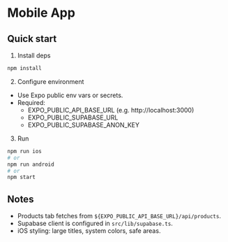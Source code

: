# Mobile App

## Quick start

1. Install deps
```bash
npm install
```

2. Configure environment
- Use Expo public env vars or secrets.
- Required:
  - EXPO_PUBLIC_API_BASE_URL (e.g. http://localhost:3000)
  - EXPO_PUBLIC_SUPABASE_URL
  - EXPO_PUBLIC_SUPABASE_ANON_KEY

3. Run
```bash
npm run ios
# or
npm run android
# or
npm start
```

## Notes
- Products tab fetches from `${EXPO_PUBLIC_API_BASE_URL}/api/products`.
- Supabase client is configured in `src/lib/supabase.ts`.
- iOS styling: large titles, system colors, safe areas.